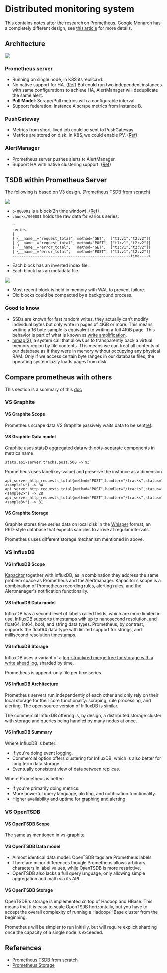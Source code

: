 # Distributed monitoring system

This contains notes after the research on Prometheus. Google Monarch has a completely different design, see
[this article](../../../how-google-xxx-series/monarch-planet-scale-in-memory-time-series-database/readme.md) for more details.

## Architecture

![](resources/prometheus-architecture.png)

### Prometheus server

- Running on single node, in K8S its replica=1.
- No native support for HA. ([Ref](https://medium.com/miro-engineering/prometheus-high-availability-and-fault-tolerance-strategy-long-term-storage-with-victoriametrics-82f6f3f0409e))
  But could run two independent instances with same configurations to achieve HA, AlertManager will deduplicate the same
  alert.
- **Pull Model**: Scrape/Pull metrics with a configurable interval.
- Support federation: Instance A scrape metrics from Instance B.

### PushGateway

- Metrics from short-lived job could be sent to PushGateway.
- Metrics are stored on disk. In K8S, we could enable PV. ([Ref](https://www.metricfire.com/blog/prometheus-pushgateways-everything-you-need-to-know/))

### AlertManager

- Prometheus server pushes alerts to AlertManager.
- Support HA with native clustering support. ([Ref](https://prometheus.io/docs/alerting/latest/alertmanager/#high-availability))

## TSDB within Prometheus Server

The following is based on V3 design. ([Prometheus TSDB from scratch](https://fabxc.org/tsdb/))

![](resources/prometheus-tsdb-file-structure.png)

- `b-000001` is a block(2h time window). ([Ref](https://prometheus.io/docs/prometheus/latest/storage/#on-disk-layout))
- `chunks/000001` holds the raw data for various series:
  ```text
  ^
  series
  |
  | {__name__="request_total", method="GET",  ["t1:v1","t2:v2"]}
  | {__name__="request_total", method="POST", ["t1:v1","t2:v2"]}
  | {__name__="error_total",   method="GET",  ["t1:v1","t2:v2"]}
  | {__name__="error_total",   method="POST", ["t1:v1","t2:v2"]}
  -----------------------------------------------------time---->
  ```
- Each block has an inverted index file.
- Each block has an metadata file.

![](resources/prometheus-tsdb-blocks.png)

- Most recent block is held in memory with WAL to prevent failure.
- Old blocks could be compacted by a background process.

### Good to know

- SSDs are known for fast random writes, they actually can’t modify individual bytes but only write in pages of 4KiB or
  more. This means writing a 16 byte sample is equivalent to writing a full 4KiB page.
  This behavior is part of what is known as [write amplification](https://en.wikipedia.org/wiki/Write_amplification).
- [mmap(2)](https://en.wikipedia.org/wiki/Mmap), a system call that allows us to transparently back a virtual memory
  region by file contents. This means we can treat all contents of our database as if they were in memory without occupying
  any physical RAM. Only if we access certain byte ranges in our database files, the operating system lazily loads pages
  from disk.

## Compare prometheus with others

This section is a summary of this [doc](https://prometheus.io/docs/introduction/comparison/#comparison-to-alternatives)

### VS Graphite

#### VS Graphite Scope

Prometheus scrape data VS Graphite passively waits data to be sent[ref](https://graphite.readthedocs.io/en/latest/feeding-carbon.html#feeding-in-your-data).

#### VS Graphite Data model

Graphite uses [statsD](https://github.com/etsy/statsd/) aggregated data with dots-separate components in metrics name

```text
stats.api-server.tracks.post.500 -> 93
```

Prometheus uses label(key-value) and preserve the instance as a dimension

```text
api_server_http_requests_total{method="POST",handler="/tracks",status="500",instance="<sample1>"} -> 34
api_server_http_requests_total{method="POST",handler="/tracks",status="500",instance="<sample2>"} -> 28
api_server_http_requests_total{method="POST",handler="/tracks",status="500",instance="<sample3>"} -> 31
```

#### VS Graphite Storage

Graphite stores time series data on local disk in the [Whisper](https://graphite.readthedocs.org/en/latest/whisper.html)
format, an RRD-style database that expects samples to arrive at regular intervals.

Prometheus uses different storage mechanism mentioned in above.

### VS InfluxDB

#### VS InfluxDB Scope

[Kapacitor](https://github.com/influxdata/kapacitor) together with InfluxDB, as in combination they address the same problem
space as Prometheus and the Alertmanager. Kapacitor’s scope is a combination of Prometheus recording rules, alerting rules,
and the Alertmanager's notification functionality.

#### VS InfluxDB Data model

InfluxDB has a second level of labels called fields, which are more limited in use. InfluxDB supports timestamps with up
to nanosecond resolution, and float64, int64, bool, and string data types. Prometheus, by contrast, supports the float64
data type with limited support for strings, and millisecond resolution timestamps.

#### VS InfluxDB Storage

InfluxDB uses a variant of a [log-structured merge tree for storage with a write ahead log](https://docs.influxdata.com/influxdb/v1.7/concepts/storage_engine/), sharded by time.

Prometheus is append-only file per time series.

#### VS InfluxDB Architecture

Prometheus servers run independently of each other and only rely on their local storage for their core functionality:
scraping, rule processing, and alerting. The open source version of InfluxDB is similar.

The commercial InfluxDB offering is, by design, a distributed storage cluster with storage and queries being handled by
many nodes at once.

#### VS InfluxDB Summary

Where InfluxDB is better:

- If you're doing event logging.
- Commercial option offers clustering for InfluxDB, which is also better for long term data storage.
- Eventually consistent view of data between replicas.

Where Prometheus is better:

- If you're primarily doing metrics.
- More powerful query language, alerting, and notification functionality.
- Higher availability and uptime for graphing and alerting.

### VS OpenTSDB

#### VS OpenTSDB Scope

The same as mentioned in [vs-graphite](#vs-graphite)

#### VS OpenTSDB Data model

- Almost identical data model: OpenTSDB tags are Prometheus labels
- There are minor differences though: Prometheus allows arbitrary characters in label values, while OpenTSDB is more restrictive.
- OpenTSDB also lacks a full query language, only allowing simple aggregation and math via its API.

#### VS OpenTSDB Storage

OpenTSDB's storage is implemented on top of Hadoop and HBase. This means that it is easy to scale OpenTSDB horizontally,
but you have to accept the overall complexity of running a Hadoop/HBase cluster from the beginning.

Prometheus will be simpler to run initially, but will require explicit sharding once the capacity of a single node is exceeded.

## References

- [Prometheus TSDB from scratch](https://fabxc.org/tsdb/)
- [Prometheus Storage](https://prometheus.io/docs/prometheus/latest/storage/#on-disk-layout)